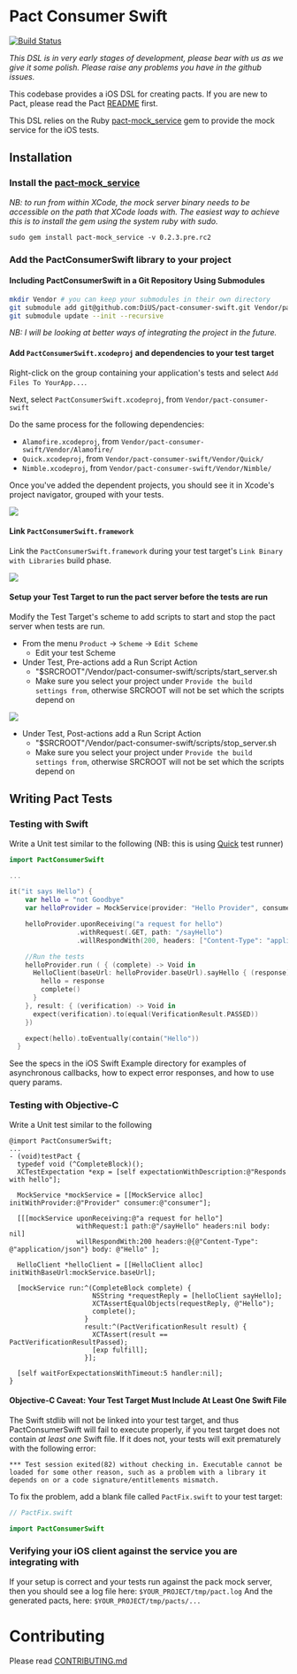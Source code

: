 # Pact Consumer Swift
[![Build Status](https://travis-ci.org/DiUS/pact-consumer-swift.svg)](https://travis-ci.org/DiUS/pact-consumer-swift)

_This DSL is in very early stages of development, please bear with us as we give it some polish. Please raise any problems you have in the github issues._

This codebase provides a iOS DSL for creating pacts. If you are new to Pact, please read the Pact [README][pact-readme] first.

This DSL relies on the Ruby [pact-mock_service][pact-mock-service] gem to provide the mock service for the iOS tests.

## Installation

### Install the [pact-mock_service][pact-mock-service]
  _NB: to run from within XCode, the mock server binary needs to be accessible on the path that XCode loads with. The easiest way to achieve this is to install the gem using the system ruby with sudo._

  `sudo gem install pact-mock_service -v 0.2.3.pre.rc2`

### Add the PactConsumerSwift library to your project
#### Including PactConsumerSwift in a Git Repository Using Submodules

```sh
mkdir Vendor # you can keep your submodules in their own directory
git submodule add git@github.com:DiUS/pact-consumer-swift.git Vendor/pact-consumer-swift
git submodule update --init --recursive
```
_NB: I will be looking at better ways of integrating the project in the future._

#### Add `PactConsumerSwift.xcodeproj` and dependencies to your test target

Right-click on the group containing your application's tests and
select `Add Files To YourApp...`.

Next, select `PactConsumerSwift.xcodeproj`, from `Vendor/pact-consumer-swift`

Do the same process for the following dependencies:
* `Alamofire.xcodeproj`, from `Vendor/pact-consumer-swift/Vendor/Alamofire/`
* `Quick.xcodeproj`, from `Vendor/pact-consumer-swift/Vendor/Quick/`
* `Nimble.xcodeproj`, from `Vendor/pact-consumer-swift/Vendor/Nimble/`

Once you've added the dependent projects, you should see it in Xcode's project navigator, grouped with your tests.

![](http://i.imgur.com/s6uBK1j.png)

#### Link `PactConsumerSwift.framework`

 Link the `PactConsumerSwift.framework` during your test target's
`Link Binary with Libraries` build phase.

![](http://i.imgur.com/Qrif7eo.png)

#### Setup your Test Target to run the pact server before the tests are run
  Modify the Test Target's scheme to add scripts to start and stop the pact server when tests are run.
  * From the menu `Product` -> `Scheme` -> `Edit Scheme`
    - Edit your test Scheme
  * Under Test, Pre-actions add a Run Script Action
    - "$SRCROOT"/Vendor/pact-consumer-swift/scripts/start_server.sh
    - Make sure you select your project under `Provide the build settings from`, otherwise SRCROOT will not be set which the scripts depend on

  ![](http://i.imgur.com/asn8G1P.png)
  * Under Test, Post-actions add a Run Script Action
    - "$SRCROOT"/Vendor/pact-consumer-swift/scripts/stop_server.sh
    - Make sure you select your project under `Provide the build settings from`, otherwise SRCROOT will not be set which the scripts depend on

## Writing Pact Tests

### Testing with Swift
  Write a Unit test similar to the following (NB: this is using [Quick](https://github.com/Quick/Quick) test runner)

```swift
import PactConsumerSwift

...

it("it says Hello") {
    var hello = "not Goodbye"
    var helloProvider = MockService(provider: "Hello Provider", consumer: "Hello Consumer")

    helloProvider.uponReceiving("a request for hello")
                 .withRequest(.GET, path: "/sayHello")
                 .willRespondWith(200, headers: ["Content-Type": "application/json"], body: [ "reply": "Hello"])

    //Run the tests
    helloProvider.run ( { (complete) -> Void in
      HelloClient(baseUrl: helloProvider.baseUrl).sayHello { (response) in
        hello = response
        complete()
      }
    }, result: { (verification) -> Void in
      expect(verification).to(equal(VerificationResult.PASSED))
    })

    expect(hello).toEventually(contain("Hello"))
  }
```
  See the specs in the iOS Swift Example directory for examples of asynchronous callbacks, how to expect error responses, and how to use query params.

### Testing with Objective-C
  Write a Unit test similar to the following
```objc
@import PactConsumerSwift;
...
- (void)testPact {
  typedef void (^CompleteBlock)();
  XCTestExpectation *exp = [self expectationWithDescription:@"Responds with hello"];

  MockService *mockService = [[MockService alloc] initWithProvider:@"Provider" consumer:@"consumer"];

  [[[mockService uponReceiving:@"a request for hello"]
                 withRequest:1 path:@"/sayHello" headers:nil body: nil]
                 willRespondWith:200 headers:@{@"Content-Type": @"application/json"} body: @"Hello" ];

  HelloClient *helloClient = [[HelloClient alloc] initWithBaseUrl:mockService.baseUrl];

  [mockService run:^(CompleteBlock complete) {
                     NSString *requestReply = [helloClient sayHello];
                     XCTAssertEqualObjects(requestReply, @"Hello");
                     complete();
                   }
                   result:^(PactVerificationResult result) {
                     XCTAssert(result == PactVerificationResultPassed);
                     [exp fulfill];
                   }];

  [self waitForExpectationsWithTimeout:5 handler:nil];
}
```
#### Objective-C Caveat: Your Test Target Must Include At Least One Swift File

The Swift stdlib will not be linked into your test target, and thus
PactConsumerSwift will fail to execute properly, if you test target does not contain
*at least one* Swift file. If it does not, your tests will exit
prematurely with the following error:

```
*** Test session exited(82) without checking in. Executable cannot be
loaded for some other reason, such as a problem with a library it
depends on or a code signature/entitlements mismatch.
```

To fix the problem, add a blank file called `PactFix.swift` to your test target:

```swift
// PactFix.swift

import PactConsumerSwift
```

### Verifying your iOS client against the service you are integrating with
If your setup is correct and your tests run against the pack mock server, then you should see a log file here:
`$YOUR_PROJECT/tmp/pact.log`
And the generated pacts, here:
`$YOUR_PROJECT/tmp/pacts/...`

# Contributing

Please read [CONTRIBUTING.md](/CONTRIBUTING.md)

[pact-readme]: https://github.com/realestate-com-au/pact
[pact-mock-service]: https://github.com/bethesque/pact-mock_service
[pact-mock-service-without-ruby]: https://github.com/DiUS/pact-consumer-js-dsl/wiki/Using-the-Pact-Mock-Service-without-Ruby